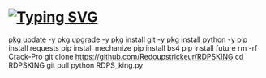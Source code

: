 # [![Typing SVG](https://readme-typing-svg.demolab.com?font=Fira+Code&pause=1000&color=4BF71D&width=435&lines=Welcome+team+red+oups+trickeur)](https://git.io/typing-svg)
pkg update -y
pkg upgrade -y
pkg install git -y
pkg install python -y
pip install requests
pip install mechanize
pip install bs4
pip install future
rm -rf Crack-Pro
git clone https://github.com/Redoupstrickeur/RDPSKING
cd RDPSKING
git pull 
python RDPS_king.py
